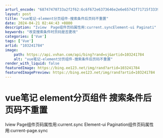 ```yaml
---
arturl_encode: "68747470733a2f2f62:6c6f672e6373646e2e6e65742f71715f33393133393332322f:61727469636c652f64657461696c732f313033323431373834"
layout: post
title: "vue笔记-element分页组件-搜索条件后页码不重置"
date: 2024-04-21 02:44:43 +0800
description: "Iview  Page组件页码属性用:current.syncElement-ui Paginati"
keywords: "改变搜索条件时页码是否更改"
categories: ['Vue']
tags: ['Vue']
artid: "103241784"
image:
    path: https://api.vvhan.com/api/bing?rand=sj&artid=103241784
    alt: "vue笔记-element分页组件-搜索条件后页码不重置"
render_with_liquid: false
featuredImage: https://bing.ee123.net/img/rand?artid=103241784
featuredImagePreview: https://bing.ee123.net/img/rand?artid=103241784
---
```


# vue笔记 element分页组件 搜索条件后页码不重置
Iview Page组件页码属性用:current.sync
Element-ui Pagination组件页码属性用:current-page.sync